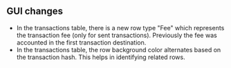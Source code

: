 GUI changes
-----------

- In the transactions table, there is a new row type "Fee" which represents the transaction fee (only for sent transactions). Previously the fee was accounted in the first transaction destination.
- In the transactions table, the row background color alternates based on the transaction hash. This helps in identifying related rows.
